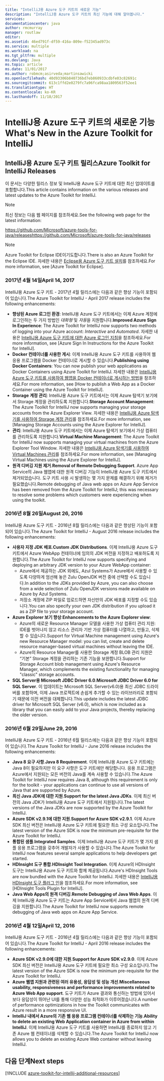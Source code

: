 ```yaml
---
title: "IntelliJ용 Azure 도구 키트의 새로운 기능"
description: "IntelliJ용 Azure 도구 키트의 최신 기능에 대해 알아봅니다."
services: 
documentationcenter: java
author: rmcmurray
manager: routlaw
editor: 
ms.assetid: 46ed791f-df59-416a-809e-f52345ad973c
ms.service: multiple
ms.workload: na
ms.tgt_pltfrm: multiple
ms.devlang: Java
ms.topic: article
ms.date: 11/01/2017
ms.author: robmcm;asirveda;martinsawicki
ms.openlocfilehash: 40d93306b840736bd7eb860933cdbfe03c82691c
ms.sourcegitcommit: 613c1ffd2e0279fc7a96fca98aa1809563f52ee1
ms.translationtype: HT
ms.contentlocale: ko-KR
ms.lasthandoff: 11/18/2017
---
```

# <a name="whats-new-in-the-azure-toolkit-for-intellij"></a><span data-ttu-id="d1db9-103">IntelliJ용 Azure 도구 키트의 새로운 기능</span><span class="sxs-lookup"><span data-stu-id="d1db9-103">What's New in the Azure Toolkit for IntelliJ</span></span>

## <a name="azure-toolkit-for-intellij-releases"></a><span data-ttu-id="d1db9-104">IntelliJ용 Azure 도구 키트 릴리스</span><span class="sxs-lookup"><span data-stu-id="d1db9-104">Azure Toolkit for IntelliJ Releases</span></span>
<span data-ttu-id="d1db9-105">이 문서는 다양한 릴리스 정보 및 IntelliJ용 Azure 도구 키트에 대한 최신 업데이트를 포함합니다.</span><span class="sxs-lookup"><span data-stu-id="d1db9-105">This article contains information on the various releases and latest updates to the Azure Toolkit for IntelliJ.</span></span>

> [!NOTE]
> <span data-ttu-id="d1db9-106">최신 정보는 다음 웹 페이지를 참조하세요.</span><span class="sxs-lookup"><span data-stu-id="d1db9-106">See the following web page for the latest information:</span></span>
> 
> <span data-ttu-id="d1db9-107"><https://github.com/Microsoft/azure-tools-for-java/releases></span><span class="sxs-lookup"><span data-stu-id="d1db9-107"><https://github.com/Microsoft/azure-tools-for-java/releases></span></span>

> [!NOTE]
> <span data-ttu-id="d1db9-108">Azure Toolkit for Eclipse IDE이기도합니다.</span><span class="sxs-lookup"><span data-stu-id="d1db9-108">There is also an Azure Toolkit for the Eclipse IDE.</span></span> <span data-ttu-id="d1db9-109">자세한 내용은 [Eclipse용 Azure 도구 키트 설치]를 참조하세요.</span><span class="sxs-lookup"><span data-stu-id="d1db9-109">For more information, see [Azure Toolkit for Eclipse].</span></span>
> 
> 

### <a name="april-14-2017"></a><span data-ttu-id="d1db9-110">2017년 4월 14일</span><span class="sxs-lookup"><span data-stu-id="d1db9-110">April 14, 2017</span></span>
<span data-ttu-id="d1db9-111">IntelliJ용 Azure 도구 키트 - 2017년 4월 릴리스에는 다음과 같은 향상 기능이 포함되어 있습니다.</span><span class="sxs-lookup"><span data-stu-id="d1db9-111">The Azure Toolkit for IntelliJ - April 2017 release includes the following enhancements:</span></span>

* <span data-ttu-id="d1db9-112">**향상된 Azure 로그인 환경**: IntelliJ용 Azure 도구 키트에서는 이제 Azure 계정에 로그인하는 두 가지 방법인 *대화형* 및 *자동*을 지원합니다.</span><span class="sxs-lookup"><span data-stu-id="d1db9-112">**Improved Azure Sign In Experience**: The Azure Toolkit for IntelliJ now supports two methods of logging into your Azure account: *Interactive* and *Automated*.</span></span> <span data-ttu-id="d1db9-113">자세한 내용은 [IntelliJ용 Azure 도구 키트에 대한 Azure 로그인 지침]을 참조하세요.</span><span class="sxs-lookup"><span data-stu-id="d1db9-113">For more information, see [Azure Sign In Instructions for the Azure Toolkit for IntelliJ].</span></span>
* <span data-ttu-id="d1db9-114">**Docker 컨테이너를 사용한 게시**: 이제 IntelliJ용 Azure 도구 키트를 사용하여 웹 응용 프로그램을 Docker 컨테이너로 게시할 수 있습니다.</span><span class="sxs-lookup"><span data-stu-id="d1db9-114">**Publishing using Docker Containers**: You can now publish your web applications as Docker Containers using Azure Toolkit for IntelliJ.</span></span> <span data-ttu-id="d1db9-115">자세한 내용은 [IntelliJ용 Azure 도구 키트를 사용하여 웹앱을 Docker 컨테이너로 게시하는 방법]을 참조하세요.</span><span class="sxs-lookup"><span data-stu-id="d1db9-115">For more information, see [How to publish a Web App as a Docker Container using the Azure Toolkit for IntelliJ].</span></span>
* <span data-ttu-id="d1db9-116">**Storage 계정 관리**: IntelliJ용 Azure 도구 키트에서는 이제 Azure 탐색기 보기에서 Storage 계정을 관리하도록 지원합니다.</span><span class="sxs-lookup"><span data-stu-id="d1db9-116">**Storage Account Management**: The Azure Toolkit for IntelliJ now supports managing your storage accounts from the Azure Explorer View.</span></span> <span data-ttu-id="d1db9-117">자세한 내용은 [IntelliJ용 Azure 탐색기를 사용하여 Storage 계정 관리]를 참조하세요.</span><span class="sxs-lookup"><span data-stu-id="d1db9-117">For more information, see [Managing Storage Accounts using the Azure Explorer for IntelliJ].</span></span>
* <span data-ttu-id="d1db9-118">**관리**: IntelliJ용 Azure 도구 키트에서는 이제 Azure 탐색기 보기에서 가상 컴퓨터를 관리하도록 지원합니다.</span><span class="sxs-lookup"><span data-stu-id="d1db9-118">**Virtual Machine Management**: The Azure Toolkit for IntelliJ now supports managing your virtual machines from the Azure Explorer Tool Window.</span></span> <span data-ttu-id="d1db9-119">자세한 내용은 [IntelliJ용 Azure 탐색기를 사용하여 Virtual Machines 관리]를 참조하세요.</span><span class="sxs-lookup"><span data-stu-id="d1db9-119">For more information, see [Managing Virtual Machines using the Azure Explorer for IntelliJ].</span></span>
* <span data-ttu-id="d1db9-120">**원격 디버깅 지원 제거**.</span><span class="sxs-lookup"><span data-stu-id="d1db9-120">**Removal of Remote Debugging Support**.</span></span> <span data-ttu-id="d1db9-121">Azure App Service의 Java 웹앱에 대한 원격 디버깅 기능이 IntelliJ용 Azure 도구 키트에서 제거되었습니다. 도구 키트 사용 시 발생하는 몇 가지 문제를 해결하기 위해 제거가 필요했습니다.</span><span class="sxs-lookup"><span data-stu-id="d1db9-121">Remote debugging of Java web apps on Azure App Service has been removed from the Azure Toolkit for IntelliJ; this was necessary to resolve some problems which customers were experiencing when using the toolkit.</span></span>

### <a name="august-26-2016"></a><span data-ttu-id="d1db9-122">2016년 8월 26일</span><span class="sxs-lookup"><span data-stu-id="d1db9-122">August 26, 2016</span></span>
<span data-ttu-id="d1db9-123">IntelliJ용 Azure 도구 키트 - 2016년 8월 릴리스에는 다음과 같은 향상된 기능이 포함되어 있습니다.</span><span class="sxs-lookup"><span data-stu-id="d1db9-123">The Azure Toolkit for IntelliJ - August 2016 release includes the following enhancements:</span></span>

* <span data-ttu-id="d1db9-124">**사용자 지정 JDK 배포**.</span><span class="sxs-lookup"><span data-stu-id="d1db9-124">**Custom JDK Distributions**.</span></span> <span data-ttu-id="d1db9-125">이제 IntelliJ용 Azure 도구 키트에서 Azure WebApp 컨테이너에 임의의 JDK 버전을 지정하고 배포하도록 지원합니다.</span><span class="sxs-lookup"><span data-stu-id="d1db9-125">The Azure Toolkit for IntelliJ now supports specifying and deploying an arbitrary JDK version to your Azure WebApp container:</span></span>
  * <span data-ttu-id="d1db9-126">Azure에서 제공하는 JDK 외에도, Azul Systems가 Azure에서 사용할 수 있도록 다양하게 엄선해 놓은 Zulu OpenJDK 버전 중에 선택할 수도 있습니다.</span><span class="sxs-lookup"><span data-stu-id="d1db9-126">In addition to the JDKs provided by Azure, you can also choose from a wide selection of Zulu OpenJDK versions made available on Azure by Azul Systems.</span></span>
  * <span data-ttu-id="d1db9-127">저장소 계정에 ZIP 파일로 업로드하면 자신만의 JDK 배포를 지정할 수도 있습니다.</span><span class="sxs-lookup"><span data-stu-id="d1db9-127">You can also specify your own JDK distribution if you upload it as a ZIP file to your storage account.</span></span>
* <span data-ttu-id="d1db9-128">**Azure Explorer 보기 향상**:</span><span class="sxs-lookup"><span data-stu-id="d1db9-128">**Enhancements to the Azure Explorer view**:</span></span>
  * <span data-ttu-id="d1db9-129">Azure의 새로운 Resource Manager 모델을 사용한 가상 컴퓨터 관리 지원: IDE를 벗어나지 않고 리소스 관리자 기반 가상 컴퓨터를 나열하고, 만들고, 삭제할 수 있습니다.</span><span class="sxs-lookup"><span data-stu-id="d1db9-129">Support for Virtual Machine management using Azure's new Resource Manager model: you can list, create and delete resource manager-based virtual machines without leaving the IDE.</span></span>
  * <span data-ttu-id="d1db9-130">Azure의 Resource Manager를 사용한 Storage 계정 BLOB 관리 지원은 “기본” Storage 계정을 관리하는 기존 기능을 보완합니다.</span><span class="sxs-lookup"><span data-stu-id="d1db9-130">Support for Storage Account blob management using Azure's Resource Manager, which complements the existing functionality for managing "classic" storage accounts.</span></span>
* <span data-ttu-id="d1db9-131">**SQL Server용 Microsoft JDBC Driver 6.0**.</span><span class="sxs-lookup"><span data-stu-id="d1db9-131">**Microsoft JDBC Driver 6.0 for SQL Server**.</span></span> <span data-ttu-id="d1db9-132">이 업데이트는 Microsoft SQL Server(v6.0)용 최신 JDBC 드라이버를 포함하며, 이제 Java 프로젝트에 손쉽게 추가할 수 있는 라이브러리로 포함되기 때문에 이전 버전을 대체합니다.</span><span class="sxs-lookup"><span data-stu-id="d1db9-132">This update includes the latest JDBC driver for Microsoft SQL Server (v6.0), which is now included as a library that you can easily add to your Java projects, thereby replacing the older version.</span></span>

### <a name="june-29-2016"></a><span data-ttu-id="d1db9-133">2016년 6월 29일</span><span class="sxs-lookup"><span data-stu-id="d1db9-133">June 29, 2016</span></span>
<span data-ttu-id="d1db9-134">IntelliJ용 Azure 도구 키트 - 2016년 6월 릴리스에는 다음과 같은 향상 기능이 포함되어 있습니다.</span><span class="sxs-lookup"><span data-stu-id="d1db9-134">The Azure Toolkit for IntelliJ - June 2016 release includes the following enhancements:</span></span>

* <span data-ttu-id="d1db9-135">**Java 8 요구 사항**.</span><span class="sxs-lookup"><span data-stu-id="d1db9-135">**Java 8 Requirement**.</span></span> <span data-ttu-id="d1db9-136">이제 IntelliJ용 Azure 도구 키트에는 Java 8이 필요하지만 이 요구 사항은 도구 키트에만 해당합니다. 응용 프로그램은 Azure에서 지원되는 모든 버전의 Java를 계속 사용할 수 있습니다.</span><span class="sxs-lookup"><span data-stu-id="d1db9-136">The Azure Toolkit for IntelliJ now requires Java 8, although this requirement is only for the toolkit - your applications can continue to use all versions of Java that are supported by Azure.</span></span>
* <span data-ttu-id="d1db9-137">**최신 Java JDK에 대한 지원**.</span><span class="sxs-lookup"><span data-stu-id="d1db9-137">**Support for the latest Java JDKs**.</span></span> <span data-ttu-id="d1db9-138">이제 최신 버전의 Java JDK가 IntelliJ용 Azure 도구 키트에서 지원됩니다.</span><span class="sxs-lookup"><span data-stu-id="d1db9-138">The latest versions of the Java JDKs are now supported by the Azure Toolkit for IntelliJ.</span></span>
* <span data-ttu-id="d1db9-139">**Azure SDK v2.9.1에 대한 지원**.</span><span class="sxs-lookup"><span data-stu-id="d1db9-139">**Support for Azure SDK v2.9.1**.</span></span> <span data-ttu-id="d1db9-140">이제 Azure SDK 최신 버전은 IntelliJ용 Azure 도구 키트에 필요한 최소 구성 요소입니다.</span><span class="sxs-lookup"><span data-stu-id="d1db9-140">The latest version of the Azure SDK is now the minimum pre-requisite for the Azure Toolkit for IntelliJ.</span></span>
* <span data-ttu-id="d1db9-141">**통합된 샘플**.</span><span class="sxs-lookup"><span data-stu-id="d1db9-141">**Integrated Samples**.</span></span> <span data-ttu-id="d1db9-142">이제 IntelliJ용 Azure 도구 키트가 몇 가지 샘플 응용 프로그램을 갖추어 개발자가 사용할 수 있습니다.</span><span class="sxs-lookup"><span data-stu-id="d1db9-142">The Azure Toolkit for IntelliJ now features several sample applications to help developers get started.</span></span>
* <span data-ttu-id="d1db9-143">**HDInsight 도구 통합**.</span><span class="sxs-lookup"><span data-stu-id="d1db9-143">**HDInsight Tool Integration**.</span></span> <span data-ttu-id="d1db9-144">이제 Azure의 HDInsight 도구는 IntelliJ용 Azure 도구 키트와 함께 제공됩니다.</span><span class="sxs-lookup"><span data-stu-id="d1db9-144">Azure's HDInsight Tools are now bundled with the Azure Toolkit for IntelliJ.</span></span> <span data-ttu-id="d1db9-145">자세한 내용은 [IntelliJ용 HDInsight 도구 플러그 인]을 참조하세요.</span><span class="sxs-lookup"><span data-stu-id="d1db9-145">For more information, see [HDInsight Tools Plugin for IntelliJ].</span></span>
* <span data-ttu-id="d1db9-146">**Java Web Apps의 원격 디버깅**.</span><span class="sxs-lookup"><span data-stu-id="d1db9-146">**Remote Debugging of Java Web Apps**.</span></span> <span data-ttu-id="d1db9-147">이제 IntelliJ용 Azure 도구 키트는 Azure App Service에서 Java 웹앱의 원격 디버깅을 지원합니다.</span><span class="sxs-lookup"><span data-stu-id="d1db9-147">The Azure Toolkit for IntelliJ now supports remote debugging of Java web apps on Azure App Service.</span></span>

### <a name="april-12-2016"></a><span data-ttu-id="d1db9-148">2016년 4월 12일</span><span class="sxs-lookup"><span data-stu-id="d1db9-148">April 12, 2016</span></span>
<span data-ttu-id="d1db9-149">IntelliJ용 Azure 도구 키트 - 2016년 4월 릴리스에는 다음과 같은 향상 기능이 포함되어 있습니다.</span><span class="sxs-lookup"><span data-stu-id="d1db9-149">The Azure Toolkit for IntelliJ - April 2016 release includes the following enhancements:</span></span>

* <span data-ttu-id="d1db9-150">**Azure SDK v2.9.0에 대한 지원**.</span><span class="sxs-lookup"><span data-stu-id="d1db9-150">**Support for Azure SDK v2.9.0**.</span></span> <span data-ttu-id="d1db9-151">이제 Azure SDK 최신 버전은 IntelliJ용 Azure 도구 키트에 필요한 최소 구성 요소입니다.</span><span class="sxs-lookup"><span data-stu-id="d1db9-151">The latest version of the Azure SDK is now the minimum pre-requisite for the Azure Toolkit for IntelliJ.</span></span>
* <span data-ttu-id="d1db9-152">**Azure 웹앱 지원과 관련된 여러 유용성, 응답성 및 성능 개선**.</span><span class="sxs-lookup"><span data-stu-id="d1db9-152">**Miscellaneous usability, responsiveness and performance improvements related to Azure Web App support**.</span></span> <span data-ttu-id="d1db9-153">도구 키트가 Azure 결과와 통신하는 방법에 있어서 보다 응답성이 뛰어난 UI를 통해 다양한 성능 최적화가 이루어졌습니다.</span><span class="sxs-lookup"><span data-stu-id="d1db9-153">A number of performance optimizations in how the Toolkit communicates with Azure result in a more responsive UI.</span></span>
* <span data-ttu-id="d1db9-154">**IntelliJ 내에서 Azure의 기존 웹 응용 프로그램 컨테이너를 삭제하는 기능**.</span><span class="sxs-lookup"><span data-stu-id="d1db9-154">**Ability to delete an existing Web Application container in Azure from within IntelliJ**.</span></span> <span data-ttu-id="d1db9-155">이제 IntelliJ용 Azure 도구 키트를 사용하면 IntelliJ를 종료하지 않고 기존 Azure 웹 컨테이너를 삭제할 수 있습니다.</span><span class="sxs-lookup"><span data-stu-id="d1db9-155">The Azure Toolkit for IntelliJ now allows you to delete an existing Azure Web container without leaving IntelliJ.</span></span>

## <a name="next-steps"></a><span data-ttu-id="d1db9-156">다음 단계</span><span class="sxs-lookup"><span data-stu-id="d1db9-156">Next steps</span></span>

[!INCLUDE [azure-toolkit-for-intellij-additional-resources](../includes/azure-toolkit-for-intellij-additional-resources.md)]

<!-- URL List -->

[Eclipse용 Azure 도구 키트 설치]: ../eclipse/azure-toolkit-for-eclipse.md

[IntelliJ용 Azure 도구 키트에 대한 Azure 로그인 지침]: ./azure-toolkit-for-intellij-sign-in-instructions.md
[IntelliJ용 Azure 도구 키트를 사용하여 웹앱을 Docker 컨테이너로 게시하는 방법]: ./azure-toolkit-for-intellij-publish-as-docker-container.md
[IntelliJ용 Azure 탐색기를 사용하여 Storage 계정 관리]: ./azure-toolkit-for-intellij-managing-storage-accounts-using-azure-explorer.md
[IntelliJ용 Azure 탐색기를 사용하여 Virtual Machines 관리]: ./azure-toolkit-for-intellij-managing-virtual-machines-using-azure-explorer.md

[Azure Java Developer Center]: https://docs.microsoft.com/java/azure

[IntelliJ용 HDInsight 도구 플러그 인]: /azure/hdinsight/hdinsight-apache-spark-intellij-tool-plugin
